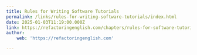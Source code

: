 ```yaml
---
title: Rules for Writing Software Tutorials
permalink: /links/rules-for-writing-software-tutorials/index.html
date: 2025-01-03T11:19:00.000Z
link: https://refactoringenglish.com/chapters/rules-for-software-tutorials/
author:
    web: 'https://refactoringenglish.com'

---
```


